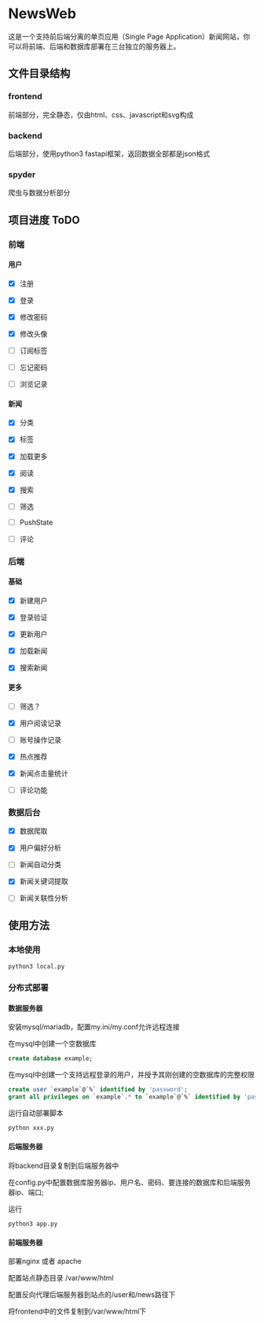 # NewsWeb

这是一个支持前后端分离的单页应用（Single Page Application）新闻网站，你可以将前端、后端和数据库部署在三台独立的服务器上。

## 文件目录结构

### frontend

前端部分，完全静态，仅由html、css、javascript和svg构成

### backend

后端部分，使用python3 fastapi框架，返回数据全部都是json格式

### spyder

爬虫与数据分析部分

## 项目进度 ToDO

### 前端

#### 用户


- [x] 注册

- [x] 登录

- [x] 修改密码

- [x] 修改头像

- [ ] 订阅标签

- [ ] 忘记密码

- [ ] 浏览记录

#### 新闻


- [x] 分类

- [x] 标签

- [x] 加载更多

- [x] 阅读

- [x] 搜索

- [ ] 筛选

- [ ] PushState

- [ ] 评论

### 后端

#### 基础

- [x] 新建用户

- [x] 登录验证

- [x] 更新用户

- [x] 加载新闻

- [x] 搜索新闻

#### 更多

- [ ] 筛选？

- [x] 用户阅读记录

- [ ] 账号操作记录 

- [x] 热点推荐

- [x] 新闻点击量统计

- [ ] 评论功能

### 数据后台


- [x] 数据爬取

- [x] 用户偏好分析

- [ ] 新闻自动分类

- [x] 新闻关键词提取

- [ ] 新闻关联性分析

## 使用方法

### 本地使用

```shell
python3 local.py
```

### 分布式部署

#### 数据服务器

安装mysql/mariadb，配置my.ini/my.conf允许远程连接

在mysql中创建一个空数据库
```sql
create database example;
```

在mysql中创建一个支持远程登录的用户，并授予其刚创建的空数据库的完整权限
```sql
create user `example`@`%` identified by 'password';
grant all privileges on `example`.* to `example`@`%` identified by 'password';
```

运行自动部署脚本
```python
python xxx.py
```

#### 后端服务器

将backend目录复制到后端服务器中

在config.py中配置数据库服务器ip、用户名、密码、要连接的数据库和后端服务器ip、端口;

运行
```shell
python3 app.py
```

#### 前端服务器

部署nginx 或者 apache

配置站点静态目录 /var/www/html

配置反向代理后端服务器到站点的/user和/news路径下

将frontend中的文件复制到/var/www/html下


